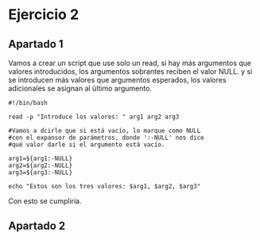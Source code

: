 # Ejercicio 2

## Apartado 1
Vamos a crear un script que use solo un read, si hay más argumentos que valores introducidos, los argumentos sobrantes reciben el valor NULL.
y si se introducen más valores que argumentos esperados, los valores adicionales se asignan al último argumento.
~~~
#!/bin/bash

read -p "Introduce los valores: " arg1 arg2 arg3 

#Vamos a dcirle que si está vacío, lo marque como NULL
#con el expansor de parámetros, donde ':-NULL' nos dice 
#qué valor darle si el argumento está vacío.

arg1=${arg1:-NULL}
arg2=${arg2:-NULL}
arg3=${arg3:-NULL}

echo "Estos son los tres valores: $arg1, $arg2, $arg3"
~~~
Con esto se cumpliría. 

## Apartado 2


